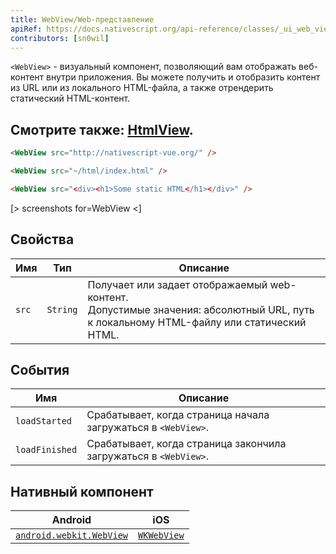 ```yaml
---
title: WebView/Web-представление
apiRef: https://docs.nativescript.org/api-reference/classes/_ui_web_view_.webview
contributors: [sn0wil]
---
```


`<WebView>` - визуальный компонент, позволяющий вам отображать веб-контент внутри приложения. Вы можете получить и отобразить контент из URL или из локального HTML-файла, а также отрендерить статический HTML-контент.


Смотрите также: [HtmlView](/ru/docs/elements/components/html-view).
---

```html
<WebView src="http://nativescript-vue.org/" />

<WebView src="~/html/index.html" />

<WebView src="<div><h1>Some static HTML</h1></div>" />
```

[> screenshots for=WebView <]

## Свойства

| Имя | Тип | Описание |
|------|------|-------------|
| `src` | `String` | Получает или задает отображаемый web-контент.<br/>Допустимые значения: абсолютный URL, путь к локальному HTML-файлу или статический HTML.

## События

| Имя | Описание |
|------|-------------|
| `loadStarted`| Срабатывает, когда страница начала загружаться в `<WebView>`.
| `loadFinished`| Срабатывает, когда страница закончила загружаться в `<WebView>`.

## Нативный компонент

| Android | iOS |
|---------|-----|
| [`android.webkit.WebView`](https://developer.android.com/reference/android/webkit/WebView) | [`WKWebView`](https://developer.apple.com/documentation/webkit/wkwebview)